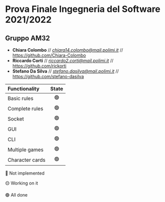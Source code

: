 # Prova Finale Ingegneria del Software 2021/2022
## Gruppo AM32



* **Chiara Colombo**  //   *chiara14.colombo@mail.polimi.it*  //  https://github.com/Chiara-Colombo
* **Riccardo Corti**   //     *riccardo2.corti@mail.polimi.it* // https://github.com/rickorti
* **Stefano Da Silva**  // *stefano.dasilva@mail.polimi.it* //  https://github.com/stefano-dasilva

| Functionality    |                       State                        |
|:-----------------|:--------------------------------------------------:|
| Basic rules      | 🟢 |
| Complete rules   | 🟢 |
| Socket           | 🟢 |
| GUI              | 🟢 |
| CLI              | 🟢 |
| Multiple games   | 🟢 |
| Character cards  | 🟢 |


🔴 Not implemented

🟡 Working on it

🟢 All done
